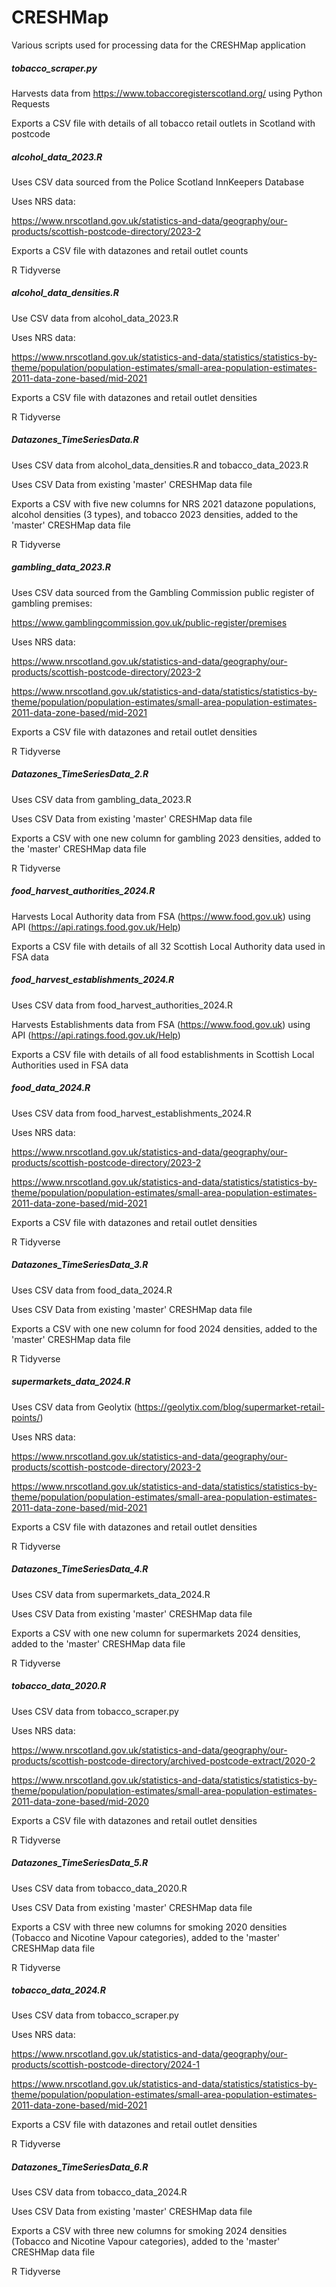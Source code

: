 # CRESHMap

Various scripts used for processing data for the CRESHMap application

##### tobacco_scraper.py

Harvests data from https://www.tobaccoregisterscotland.org/ using Python Requests

Exports a CSV file with details of all tobacco retail outlets in Scotland with postcode

##### alcohol_data_2023.R

Uses CSV data sourced from the Police Scotland InnKeepers Database

Uses NRS data:

https://www.nrscotland.gov.uk/statistics-and-data/geography/our-products/scottish-postcode-directory/2023-2

Exports a CSV file with datazones and retail outlet counts

R Tidyverse

##### alcohol_data_densities.R

Use CSV data from alcohol_data_2023.R

Uses NRS data:

https://www.nrscotland.gov.uk/statistics-and-data/statistics/statistics-by-theme/population/population-estimates/small-area-population-estimates-2011-data-zone-based/mid-2021

Exports a CSV file with datazones and retail outlet densities

R Tidyverse

##### Datazones_TimeSeriesData.R

Uses CSV data from alcohol_data_densities.R and tobacco_data_2023.R

Uses CSV Data from existing 'master' CRESHMap data file

Exports a CSV with five new columns for NRS 2021 datazone populations, alcohol densities (3 types), and tobacco 2023 densities, added to the 'master' CRESHMap data file

R Tidyverse

##### gambling_data_2023.R

Uses CSV data sourced from the Gambling Commission public register of gambling premises:

https://www.gamblingcommission.gov.uk/public-register/premises

Uses NRS data:

https://www.nrscotland.gov.uk/statistics-and-data/geography/our-products/scottish-postcode-directory/2023-2

https://www.nrscotland.gov.uk/statistics-and-data/statistics/statistics-by-theme/population/population-estimates/small-area-population-estimates-2011-data-zone-based/mid-2021

Exports a CSV file with datazones and retail outlet densities

R Tidyverse

##### Datazones_TimeSeriesData_2.R

Uses CSV data from gambling_data_2023.R

Uses CSV Data from existing 'master' CRESHMap data file

Exports a CSV with one new column for gambling 2023 densities, added to the 'master' CRESHMap data file

R Tidyverse

##### food_harvest_authorities_2024.R

Harvests Local Authority data from FSA (https://www.food.gov.uk) using API (https://api.ratings.food.gov.uk/Help)

Exports a CSV file with details of all 32 Scottish Local Authority data used in FSA data

##### food_harvest_establishments_2024.R

Uses CSV data from food_harvest_authorities_2024.R

Harvests Establishments data from FSA (https://www.food.gov.uk) using API (https://api.ratings.food.gov.uk/Help)

Exports a CSV file with details of all food establishments in Scottish Local Authorities used in FSA data

##### food_data_2024.R

Uses CSV data from food_harvest_establishments_2024.R

Uses NRS data:

https://www.nrscotland.gov.uk/statistics-and-data/geography/our-products/scottish-postcode-directory/2023-2

https://www.nrscotland.gov.uk/statistics-and-data/statistics/statistics-by-theme/population/population-estimates/small-area-population-estimates-2011-data-zone-based/mid-2021

Exports a CSV file with datazones and retail outlet densities

R Tidyverse

##### Datazones_TimeSeriesData_3.R

Uses CSV data from food_data_2024.R

Uses CSV Data from existing 'master' CRESHMap data file

Exports a CSV with one new column for food 2024 densities, added to the 'master' CRESHMap data file

R Tidyverse

##### supermarkets_data_2024.R

Uses CSV data from Geolytix (https://geolytix.com/blog/supermarket-retail-points/)

Uses NRS data:

https://www.nrscotland.gov.uk/statistics-and-data/geography/our-products/scottish-postcode-directory/2023-2

https://www.nrscotland.gov.uk/statistics-and-data/statistics/statistics-by-theme/population/population-estimates/small-area-population-estimates-2011-data-zone-based/mid-2021

Exports a CSV file with datazones and retail outlet densities

R Tidyverse

##### Datazones_TimeSeriesData_4.R

Uses CSV data from supermarkets_data_2024.R

Uses CSV Data from existing 'master' CRESHMap data file

Exports a CSV with one new column for supermarkets 2024 densities, added to the 'master' CRESHMap data file

R Tidyverse

##### tobacco_data_2020.R

Uses CSV data from tobacco_scraper.py

Uses NRS data:

https://www.nrscotland.gov.uk/statistics-and-data/geography/our-products/scottish-postcode-directory/archived-postcode-extract/2020-2

https://www.nrscotland.gov.uk/statistics-and-data/statistics/statistics-by-theme/population/population-estimates/small-area-population-estimates-2011-data-zone-based/mid-2020

Exports a CSV file with datazones and retail outlet densities

R Tidyverse

##### Datazones_TimeSeriesData_5.R

Uses CSV data from tobacco_data_2020.R

Uses CSV Data from existing 'master' CRESHMap data file

Exports a CSV with three new columns for smoking 2020 densities (Tobacco and Nicotine Vapour categories), added to the 'master' CRESHMap data file

R Tidyverse

##### tobacco_data_2024.R

Uses CSV data from tobacco_scraper.py

Uses NRS data:

https://www.nrscotland.gov.uk/statistics-and-data/geography/our-products/scottish-postcode-directory/2024-1

https://www.nrscotland.gov.uk/statistics-and-data/statistics/statistics-by-theme/population/population-estimates/small-area-population-estimates-2011-data-zone-based/mid-2021

Exports a CSV file with datazones and retail outlet densities

R Tidyverse

##### Datazones_TimeSeriesData_6.R

Uses CSV data from tobacco_data_2024.R

Uses CSV Data from existing 'master' CRESHMap data file

Exports a CSV with three new columns for smoking 2024 densities (Tobacco and Nicotine Vapour categories), added to the 'master' CRESHMap data file

R Tidyverse